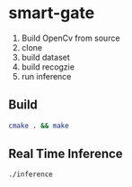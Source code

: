 # smart-gate
1. Build OpenCv from source
2. clone
3. build dataset
4. build recogzie 
5. run inference



## Build
```bash
cmake . && make 
```


## Real Time Inference
```bash
./inference
```